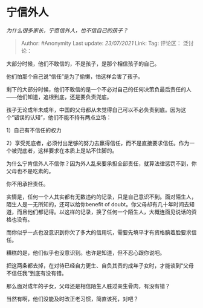 # 宁信外人
*为什么很多家长，宁愿信外人，也不信自己的孩子？*

> Author: #Anonymity
> Last update: *23/07/2021*
> Link:
> Tag:
> 评论区：
> 泛讨论：

大部分时候，他们不敢信的，不是孩子，是那个相信孩子的自己。

他们怕那个自己说“信任”是为了偷懒，怕这样会害了孩子。

剩下的大部分时候，他们不敢信的是一个不必对自己的任何决策负最后责任的人——他们知道，追根到底，还是要负责兜底。

孩子无论成年未成年，中国的父母都从未觉得自己可以不必负责到底。因为这个“错误的认知”，他们不能不持有两点立场：

1）自己有不信任的权力

2）享受兜底者，必须付出足够的努力去赢得信任，而不是直接要求信任。作为一个被兜底者，这样要求在本质上是站不住脚的。

为什么宁肯信外人不信你？因为外人乱来要承担全部责任，就算法律惩罚不到，你父母也不是吃素的。

你不用承担责任。

实情是，任何一个人其实都有无数违约的记录，只是自己意识不到。面对陌生人，陌生人是一无所知的，还可以给你benefit of doubt。你父母却有几十年时间去知道，而且他们都记得。以这样的记录，换了任何一个陌生人，大概连面见说话的资格也没有。

而你似乎一点也没意识到你欠了多大的信用坑，需要先填平才有资格腆着脸要求信任。

糟糕的是，他们似乎也没意识到。也许是知道，但不忍心跟你说吧。

把这两条都去掉，在对待已经自力更生、自负其责的成年子女时，才能谈到“父母不信任我”到底有没有错。

那么面对成年的子女，父母还是相信陌生人胜过亲生骨肉，有没有错？

当然有啊，他们没能及时改正老习惯，简直该死，对吧？
